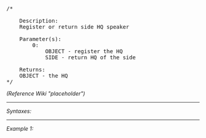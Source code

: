 <pre>/*

	Description:
	Register or return side HQ speaker
	
	Parameter(s):
		0:
			OBJECT - register the HQ
			SIDE - return HQ of the side
	
	Returns:
	OBJECT - the HQ
*/</pre>

*(Reference Wiki "placeholder")*


---
*Syntaxes:*

<!-- [] call `BIS_fnc_moduleHQ` -->

---
*Example 1:*

<!-- 
```sqf
[] call BIS_fnc_moduleHQ;
``` -->